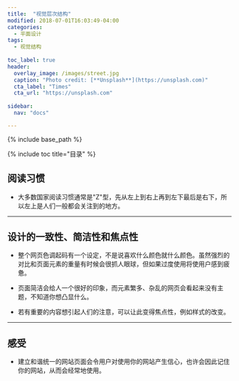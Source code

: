 ```yaml
---
title:  "视觉层次结构"
modified: 2018-07-01T16:03:49-04:00
categories: 
  - 平面设计
tags:
  - 视觉结构
  
toc_label: true
header:
  overlay_image: /images/street.jpg
  caption: "Photo credit: [**Unsplash**](https://unsplash.com)"
  cta_label: "Times"
  cta_url: "https://unsplash.com"
  
sidebar:
  nav: "docs"

---
```


{% include base_path %}

{% include toc title="目录" %}

## 阅读习惯

* 大多数国家阅读习惯通常是"Z"型，先从左上到右上再到左下最后是右下，所以左上是人们一般都会关注到的地方。
 
***

## 设计的一致性、简洁性和焦点性

* 整个网页色调起码有一个设定，不是说喜欢什么颜色就什么颜色。虽然强烈的对比和页面元素的重量有时候会很抓人眼球，但如果过度使用将使用户感到疲惫。

* 页面简洁会给人一个很好的印象，而元素繁多、杂乱的网页会看起来没有主题，不知道你想凸显什么。

* 若有重要的内容想引起人们的注意，可以让此变得焦点性，例如样式的改变。

***
## 感受
- 建立和谐统一的网站页面会令用户对使用你的网站产生信心，也许会因此记住你的网站，从而会经常地使用。
